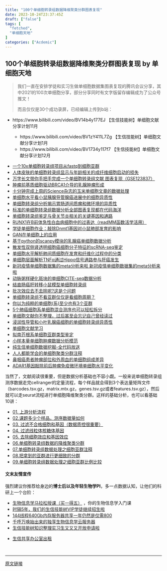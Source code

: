 ```yaml
---
title: "100个单细胞转录组数据降维聚类分群图表复现"
date: 2023-10-24T23:37:45Z
draft: ["false"]
tags: [
  "fetched",
  "单细胞天地"
]
categories: ["Acdemic"]
---
```

100个单细胞转录组数据降维聚类分群图表复现 by 单细胞天地
------
<div><blockquote data-tool="mdnice编辑器"><p>我们一直在安排学徒和实习生做单细胞数据集图表复现的腾讯会议分享，其中2021的100次单细胞分享，部分分享同时有文字版留存编辑成为了公众号推文！</p><p>而且仅仅是30个成功录屏，已经编辑上传到b站：</p></blockquote><ul data-tool="mdnice编辑器"><li><section>https://www.bilibili.com/video/BV14b4y177EJ 【生信技能树】单细胞文献分享计划11月</section></li><ul><li><section>https://www.bilibili.com/video/BV1zY411L7Zg 【生信技能树】单细胞文献分享计划1月</section></li><li><section>https://www.bilibili.com/video/BV1734y117f7 【生信技能树】单细胞文献分享计划12月</section></li></ul></ul><section data-tool="mdnice编辑器" data-website="https://www.mdnice.com" mstvisible="3"><ul data-tool="mdnice编辑器"><li><section><a href="http://mp.weixin.qq.com/s?__biz=MzAxMDkxODM1Ng==&amp;mid=2247510920&amp;idx=1&amp;sn=c4561d34e984406693c014cdfe236c0f&amp;chksm=9b4beb33ac3c622542d894344c323ff7cca52f69119d02fc7aa4636af0cbe7df4b6c63dd5ba9&amp;scene=21#wechat_redirect" msttexthash="111054749" msthash="128" data-linktype="2">一个10x单细胞转录组项目从fastq到细胞亚群</a></section></li><li><section><a href="http://mp.weixin.qq.com/s?__biz=MzAxMDkxODM1Ng==&amp;mid=2247510920&amp;idx=2&amp;sn=13d9e2924bac797ce10ca3c5529a41ae&amp;chksm=9b4beb33ac3c6225edf58915420ebba955b68a4cf5a53708979cb6f7a79397a484a78f22b91d&amp;scene=21#wechat_redirect" msttexthash="222015404" msthash="129" data-linktype="2">人体皮肤的单细胞转录组显示与年龄相关的成纤维细胞启动的损失</a></section></li><li><section><a href="http://mp.weixin.qq.com/s?__biz=MzAxMDkxODM1Ng==&amp;mid=2247510731&amp;idx=1&amp;sn=960a62e0c212abc6b0ea1677b4b2dd4a&amp;chksm=9b4bea70ac3c63662648860a50625b9afeaaacd878bee06528db08d89f4eaf85691c1fceb397&amp;scene=21#wechat_redirect" msttexthash="229786011" msthash="130" data-linktype="2">万字长文带你手把手完成一个单细胞转录组文献 图表复现（GSE123837）</a></section></li><li><section><a href="http://mp.weixin.qq.com/s?__biz=MzAxMDkxODM1Ng==&amp;mid=2247509908&amp;idx=2&amp;sn=101e821957741820ddd4d1c226114ce6&amp;chksm=9b4be72fac3c6e39c0a552e7d8467b895227398312fbff270720e7815023328e5af1d3afa367&amp;scene=21#wechat_redirect" msttexthash="117200980" msthash="131" data-linktype="2">肿瘤前基质细胞驱动BRCA1介导的乳腺肿瘤形成</a></section></li><li><section><a href="http://mp.weixin.qq.com/s?__biz=MzAxMDkxODM1Ng==&amp;mid=2247509501&amp;idx=1&amp;sn=5bf81f79bd66efe89afdbb06795fe0c2&amp;chksm=9b4be546ac3c6c509ffd8e4703d02bd80778f52d65ee03a0d6ea5732025ce8f300a9dce13534&amp;scene=21#wechat_redirect" msttexthash="186241744" msthash="132" data-linktype="2">十分钟完成上周的Science杂志的玉米单细胞文章的数据处理</a></section></li><li><section><a href="http://mp.weixin.qq.com/s?__biz=MzAxMDkxODM1Ng==&amp;mid=2247509432&amp;idx=1&amp;sn=1f8399ec391cc980517c3d98417dbde9&amp;chksm=9b4be503ac3c6c15653bd00b09cad9a8bb27071ca9709856059adc9ad993791806e59f5fc720&amp;scene=21#wechat_redirect" msttexthash="159320096" msthash="133" data-linktype="2">单细胞水平看小鼠胰腺导管腺癌进展中的细胞异质性</a></section></li><li><section><a href="http://mp.weixin.qq.com/s?__biz=MzAxMDkxODM1Ng==&amp;mid=2247509432&amp;idx=2&amp;sn=bad534337054cc948c51aea3a4e56b4e&amp;chksm=9b4be503ac3c6c15b249cf47d207b9f18ba71a9c8dee8f97b3f5805998b46135f94d9e1edebe&amp;scene=21#wechat_redirect" msttexthash="169053716" msthash="134" data-linktype="2">单细胞转录组分析揭示胃肠道间质瘤和微环境的异质性</a></section></li><li><section><a href="http://mp.weixin.qq.com/s?__biz=MzAxMDkxODM1Ng==&amp;mid=2247508943&amp;idx=1&amp;sn=237cea820a88359e044e1e26a84a3c8c&amp;chksm=9b4be374ac3c6a6211a01ea391de75c1d9ddd66d3d8cc1e6b85a338a394b5020fa46c44a3f60&amp;scene=21#wechat_redirect" msttexthash="170756859" msthash="135" data-linktype="2">标准的单细胞转录组数据分析全部图表复现都在代码海洋</a></section></li><li><section><a href="http://mp.weixin.qq.com/s?__biz=MzAxMDkxODM1Ng==&amp;mid=2247508943&amp;idx=2&amp;sn=21558c766bfd1987f0979312c5922465&amp;chksm=9b4be374ac3c6a629fa7293132eabb88ad0f95820930792a792a7dec49d130f84f31fbe5c95e&amp;scene=21#wechat_redirect" msttexthash="154778520" msthash="136" data-linktype="2">单细胞转录组鉴定与骨关节炎相关的关键基因和通路</a></section></li><li><section><a href="http://mp.weixin.qq.com/s?__biz=MzAxMDkxODM1Ng==&amp;mid=2247508902&amp;idx=1&amp;sn=8e7695f9da92fd558689f52e75a111e3&amp;chksm=9b4be31dac3c6a0b56e41d543cd45deb44d9460d5eb6b39ce8401e9e69367421b6a5d6f0cca4&amp;scene=21#wechat_redirect" msttexthash="251146857" msthash="137" data-linktype="2">RUNX1在B前体急性白血病细胞中的过表达（readMM函数活学活用）</a></section></li><li><section><a href="http://mp.weixin.qq.com/s?__biz=MzAxMDkxODM1Ng==&amp;mid=2247508719&amp;idx=1&amp;sn=abe955adcee1cf3429a8607c7edfd0b5&amp;chksm=9b4be254ac3c6b42536948d1d3dccbc306b4ace6972da47e10dc5ffab7c215db5fe649c16ed6&amp;scene=21#wechat_redirect" msttexthash="167301056" msthash="138" data-linktype="2">学徒单细胞作业：敲除Dnmt1基因对小鼠肺部发育的影响</a></section></li><li><section><a href="http://mp.weixin.qq.com/s?__biz=MzAxMDkxODM1Ng==&amp;mid=2247508460&amp;idx=1&amp;sn=ef468c159aa4bb5bfe4ed287170970c4&amp;chksm=9b4be157ac3c68418f479221afd16f30d0c170888553fd34b15175a09dc605bbad3bc8194df9&amp;scene=21#wechat_redirect" msttexthash="37828284" msthash="139" data-linktype="2">GAN在单细胞上的应用</a></section></li><li><section><a href="http://mp.weixin.qq.com/s?__biz=MzAxMDkxODM1Ng==&amp;mid=2247507137&amp;idx=1&amp;sn=5f49c1e97b78ef95108ea5949c9eb69f&amp;chksm=9b4b9c7aac3c156cb8e7c6cf914f263ef3862093a9ecf134537b5135107a5ff9a4cb8b188111&amp;scene=21#wechat_redirect" msttexthash="137244133" msthash="140" data-linktype="2">基于python的scanpy模块的乳腺癌单细胞数据分析</a></section></li><li><section><a href="http://mp.weixin.qq.com/s?__biz=MzAxMDkxODM1Ng==&amp;mid=2247505685&amp;idx=1&amp;sn=f21baf88b54cdf08ad7e525072009ee7&amp;chksm=9b4b97aeac3c1eb8012c8f0ca02019597a9e6110272f6f1a362c92d373d60dcee6c6da88536a&amp;scene=21#wechat_redirect" msttexthash="129479779" msthash="141" data-linktype="2">散发性双侧肾透明细胞癌细胞分子特征的scRNA-seq鉴定</a></section></li><li><section><a href="http://mp.weixin.qq.com/s?__biz=MzAxMDkxODM1Ng==&amp;mid=2247505685&amp;idx=2&amp;sn=c28e98bc94fc7bf99d93b3236bc7f362&amp;chksm=9b4b97aeac3c1eb89670a0c374772e9384a948bd2cc59839196f2460ac8956ce485160528fc7&amp;scene=21#wechat_redirect" msttexthash="178295936" msthash="142" data-linktype="2">单细胞水平解析肺间质细胞在发育和纤维化过程中的分类</a></section></li><li><section><a href="http://mp.weixin.qq.com/s?__biz=MzAxMDkxODM1Ng==&amp;mid=2247505598&amp;idx=1&amp;sn=0a15d3bd4cf2becaff9333783136ab03&amp;chksm=9b4b9605ac3c1f1352bef2a981aba78ed831234f57734e4c460e82a9f045b91651e0be2a052e&amp;scene=21#wechat_redirect" msttexthash="150187349" msthash="143" data-linktype="2">单细胞层面解析TNFα通过Hippo信号通路参与肝癌发生</a></section></li><li><section><a href="http://mp.weixin.qq.com/s?__biz=MzAxMDkxODM1Ng==&amp;mid=2247505507&amp;idx=1&amp;sn=c8a59515c9fed7b2226633c1ea16dd34&amp;chksm=9b4b96d8ac3c1fcee08abe9d0ea1f9571fa719ce05ff56158dc66daec2319f2249fffb3ba5c4&amp;scene=21#wechat_redirect" msttexthash="257694671" msthash="144" data-linktype="2">新冠疫情单细胞数据集的meta分析来啦 新冠疫情单细胞数据集的meta分析来啦</a></section></li><li><section><a href="http://mp.weixin.qq.com/s?__biz=MzAxMDkxODM1Ng==&amp;mid=2247505507&amp;idx=3&amp;sn=095c7761403444cb3167db7a5cf81c7e&amp;chksm=9b4b96d8ac3c1fceb15381b1c70b385771a218d601ace36f5d560de568af077f5a20b0e82ae1&amp;scene=21#wechat_redirect" msttexthash="90832703" msthash="145" data-linktype="2">动脉粥样硬化斑块的单细胞CITE-seq数据分析</a></section></li><li><section><a href="http://mp.weixin.qq.com/s?__biz=MzAxMDkxODM1Ng==&amp;mid=2247505429&amp;idx=1&amp;sn=a12c039e077573cdd5ed6040f0eebcf8&amp;chksm=9b4b96aeac3c1fb84dae03f73af2258ffa73d243c5cc408bb22b9307504d786a945de43dfb07&amp;scene=21#wechat_redirect" msttexthash="100752938" msthash="146" data-linktype="2">结直肠癌肝转移小鼠模型单细胞转录组</a></section></li><li><section><a href="http://mp.weixin.qq.com/s?__biz=MzAxMDkxODM1Ng==&amp;mid=2247505381&amp;idx=1&amp;sn=ab87b796ed7e6b1a93c4a66cc09798cf&amp;chksm=9b4b955eac3c1c4802bcad2e2ac79fbaa8c53496cc3f8798c21d75630f6fc84909e129aa8516&amp;scene=21#wechat_redirect" msttexthash="72210398" msthash="147" data-linktype="2">批次效应去不去除呢?这是个问题</a></section></li><li><section><a href="http://mp.weixin.qq.com/s?__biz=MzAxMDkxODM1Ng==&amp;mid=2247505381&amp;idx=2&amp;sn=0bdd4d26545dae31f98aa67fb391a366&amp;chksm=9b4b955eac3c1c4825e6e3d2c81c845cbcff2ef2f8e848a518c1632e1a5975b81f917a676b0e&amp;scene=21#wechat_redirect" msttexthash="119923778" msthash="148" data-linktype="2">单细胞转录组不看亚群仅仅是看细胞周期？</a></section></li><li><section><a href="http://mp.weixin.qq.com/s?__biz=MzAxMDkxODM1Ng==&amp;mid=2247505343&amp;idx=1&amp;sn=e7b70996aac008aab6020ed4e75fc5a3&amp;chksm=9b4b9504ac3c1c12c990a9073435197c459c3f07cc837565f56668fac728f8cb943689dbefee&amp;scene=21#wechat_redirect" msttexthash="94049748" msthash="149" data-linktype="2">你以为纯粹的单细胞(系)至少也有3个亚群</a></section></li><li><section><a href="http://mp.weixin.qq.com/s?__biz=MzAxMDkxODM1Ng==&amp;mid=2247505343&amp;idx=2&amp;sn=9848f32bff1eed05c3862f7cac742079&amp;chksm=9b4b9504ac3c1c12a305e899ea893357206e7ce1cb30cb8321839ba0db6014a25ac75cdf537a&amp;scene=21#wechat_redirect" msttexthash="120254758" msthash="150" data-linktype="2">5个肺癌细胞系单细胞混合测序也可以轻松拆分</a></section></li><li><section><a href="http://mp.weixin.qq.com/s?__biz=MzAxMDkxODM1Ng==&amp;mid=2247505109&amp;idx=1&amp;sn=9b2846561193f2c546d55fbfb0473f25&amp;chksm=9b4b946eac3c1d78ba8d32a0562d83226dcba20e75db4f9bb5b050a6f945fe6c3009819dc55f&amp;scene=21#wechat_redirect" msttexthash="165298068" msthash="151" data-linktype="2">单细胞文献你不整理，过后甚至会忘记自己曾经读过</a></section></li><li><section><a href="http://mp.weixin.qq.com/s?__biz=MzAxMDkxODM1Ng==&amp;mid=2247505014&amp;idx=2&amp;sn=3399db295f6d430c34bd630593584d5d&amp;chksm=9b4b94cdac3c1ddbbb41b126d53021889c3cb7f1eb3d1eec82e02bbc5fe03944c963d83d307f&amp;scene=21#wechat_redirect" msttexthash="154638081" msthash="152" data-linktype="2">浸润性导管和小叶乳腺癌细胞的单细胞转录组异质性</a></section></li><li><section><a href="http://mp.weixin.qq.com/s?__biz=MzAxMDkxODM1Ng==&amp;mid=2247504270&amp;idx=1&amp;sn=0024bbb7b1f3e59649541376ea1c6923&amp;chksm=9b4b9135ac3c1823b476b638568dbbe71be93428fa68ae7d04b6748d96aa84ae455833c3488c&amp;scene=21#wechat_redirect" msttexthash="23812581" msthash="153" data-linktype="2">单细胞文献学习</a></section></li><li><section><a href="http://mp.weixin.qq.com/s?__biz=MzAxMDkxODM1Ng==&amp;mid=2247503667&amp;idx=1&amp;sn=3954bd3ee593f2d52c33c6ca8d553bd0&amp;chksm=9b4b8f88ac3c069ed7c02cbea15b80ef5b8193057d737a1b19101ff5aeedd3103ba7dfad9e63&amp;scene=21#wechat_redirect" msttexthash="69660578" msthash="154" data-linktype="2">拟南芥根系单细胞亚群类型鉴定</a></section></li><li><section><a href="http://mp.weixin.qq.com/s?__biz=MzAxMDkxODM1Ng==&amp;mid=2247502601&amp;idx=1&amp;sn=aefb6e38558c33192c988a6a369b2a00&amp;chksm=9b4b8bb2ac3c02a4b849c55068ee188260d8ce51ada0802a63d9af1811c96f1ab46f2749bab6&amp;scene=21#wechat_redirect" msttexthash="77155559" msthash="155" data-linktype="2">小样本量单细胞肿瘤数据分析模范</a></section></li><li><section><a href="http://mp.weixin.qq.com/s?__biz=MzAxMDkxODM1Ng==&amp;mid=2247502453&amp;idx=1&amp;sn=ab9e0b31042099ec52efcaa90bca3b9c&amp;chksm=9b4b8aceac3c03d8ba5f5e436edbf139c4af7ffd7128dee473e7a959faf61c6ad9cd58688a50&amp;scene=21#wechat_redirect" msttexthash="75774530" msthash="156" data-linktype="2">纯生信单细胞数据挖掘-全代码放送</a></section></li><li><section><a href="http://mp.weixin.qq.com/s?__biz=MzAxMDkxODM1Ng==&amp;mid=2247497956&amp;idx=1&amp;sn=5d4deb7cf7b7848b3e2273cbd663bb6a&amp;chksm=9b4bb85fac3c3149d72f3e722615fda764df268d0f6aabfa077cb25dbf91420e6840e84a494f&amp;scene=21#wechat_redirect" msttexthash="87956973" msthash="157" data-linktype="2">人人都能学会的单细胞聚类分群注释</a></section></li><li><section><a href="http://mp.weixin.qq.com/s?__biz=MzAxMDkxODM1Ng==&amp;mid=2247501323&amp;idx=1&amp;sn=a97a59a55527983b242ae97260442bd0&amp;chksm=9b4b86b0ac3c0fa655a0182d12c469d6e64934d922e254b1ddeda166aa9861962d1f8d42f506&amp;scene=21#wechat_redirect" msttexthash="129394616" msthash="158" data-linktype="2">鼻咽癌患者肿瘤部位和外周血的单细胞组成差异</a></section></li><li><section><a href="http://mp.weixin.qq.com/s?__biz=MzAxMDkxODM1Ng==&amp;mid=2247501323&amp;idx=2&amp;sn=38ba7c1a44f7f17429a268a05bf0b056&amp;chksm=9b4b86b0ac3c0fa66845aae15a1dd801e311d2aa23582e026267d3480b7478b8e8ed60da7007&amp;scene=21#wechat_redirect" msttexthash="146052751" msthash="159" data-linktype="2">ADAR1基因敲除前后肿瘤免疫微环境单细胞水平变化</a></section></li></ul></section><p data-tool="mdnice编辑器">当然了，文献阅读很重要，但是数据分析基础也不容小觑。一般来说单细胞转录组测序数据走完cellranger的定量流程，每个样品就会得到3个表达量矩阵文件（barcodes.tsv.gz，matrix.mtx.gz，genes.tsv.gz或者features.tsv.gz），然后就可以走seurat流程进行单细胞降维聚类分群。这样的基础分析，也可以看基础10讲：</p><ul data-tool="mdnice编辑器"><li><section><a href="https://mp.weixin.qq.com/s?__biz=MzI1Njk4ODE0MQ==&amp;mid=2247486076&amp;idx=1&amp;sn=52bb851d7dc23461233a2cf458736151&amp;scene=21#wechat_redirect" data-linktype="2">01. 上游分析流程</a></section></li><li><section><a href="https://mp.weixin.qq.com/s?__biz=MzI1Njk4ODE0MQ==&amp;mid=2247486082&amp;idx=1&amp;sn=03cadceffb2c14ba95d97fe5caf38d94&amp;scene=21#wechat_redirect" data-linktype="2">02.课题多少个样品，测序数据量如何</a></section></li><li><section><a href="https://mp.weixin.qq.com/s?__biz=MzI1Njk4ODE0MQ==&amp;mid=2247486088&amp;idx=1&amp;sn=3a115338ee4937d20caab78627237553&amp;scene=21#wechat_redirect" data-linktype="2">03. 过滤不合格细胞和基因（数据质控很重要）</a></section></li><li><section><a href="https://mp.weixin.qq.com/s?__biz=MzI1Njk4ODE0MQ==&amp;mid=2247486096&amp;idx=1&amp;sn=1a99c4c5800b7e0287db3e8ef369fab8&amp;scene=21#wechat_redirect" data-linktype="2">04. 过滤线粒体核糖体基因</a></section></li><li><section><a href="https://mp.weixin.qq.com/s?__biz=MzI1Njk4ODE0MQ==&amp;mid=2247486098&amp;idx=1&amp;sn=bf9a71df848d74fe665ce7d5e283d5ff&amp;scene=21#wechat_redirect" data-linktype="2">05. 去除细胞效应和基因效应</a></section></li><li><section><a href="https://mp.weixin.qq.com/s?__biz=MzI1Njk4ODE0MQ==&amp;mid=2247486260&amp;idx=1&amp;sn=c6abf658de73594d1d77d8e1ffa7d153&amp;scene=21#wechat_redirect" data-linktype="2">06.单细胞转录组数据的降维聚类分群</a></section></li><li><section><a href="https://mp.weixin.qq.com/s?__biz=MzI1Njk4ODE0MQ==&amp;mid=2247486271&amp;idx=1&amp;sn=638b434b6deee63206af1c0eeda175ab&amp;scene=21#wechat_redirect" data-linktype="2">07.单细胞转录组数据处理之细胞亚群注释</a></section></li><li><section><a href="https://mp.weixin.qq.com/s?__biz=MzI1Njk4ODE0MQ==&amp;mid=2247486278&amp;idx=1&amp;sn=91250ef733833ff00371818b215dc124&amp;scene=21#wechat_redirect" data-linktype="2">08.把拿到的亚群进行更细致的分群</a></section></li><li><section><a href="https://mp.weixin.qq.com/s?__biz=MzI1Njk4ODE0MQ==&amp;mid=2247486287&amp;idx=1&amp;sn=49627c638ff9c04418282c53518aa7c7&amp;scene=21#wechat_redirect" data-linktype="2">09.单细胞转录组数据处理之细胞亚群比例比较</a></section></li></ul><h4 data-tool="mdnice编辑器">文末友情宣传</h4><p data-tool="mdnice编辑器">强烈建议你推荐给身边的<strong>博士后以及年轻生物学PI</strong>，多一点数据认知，让他们的科研上一个台阶：</p><ul data-tool="mdnice编辑器"><li><section><a target="_blank" href="http://mp.weixin.qq.com/s?__biz=MzAxMDkxODM1Ng==&amp;mid=2247524930&amp;idx=5&amp;sn=19d5eb52cbba6389c6238cd7943d96c7&amp;chksm=9b4b22f9ac3cabefa5c0436a6e723c3ad447fd67bdd2f9d500043220c5e97e6934b6015977e3&amp;scene=21#wechat_redirect" textvalue="生物信息学马拉松授课（买一得‍五）" linktype="text" imgurl="" imgdata="null" data-itemshowtype="0" tab="innerlink" data-linktype="2" hasload="1">生物信息学马拉松授课（买一得五）</a> ，你的生物信息学入门课</section></li><li><section><a target="_blank" href="http://mp.weixin.qq.com/s?__biz=MzAxMDkxODM1Ng==&amp;mid=2247524148&amp;idx=1&amp;sn=7806da6feb41a36493c519c1cfc1d3ac&amp;chksm=9b4bdf8fac3c569960369602f1ef26639cb366b250f233b2297d1f059471c0458335bfc0b829&amp;scene=21#wechat_redirect" textvalue="时隔5年，我们的生信技能树VIP学徒继续招生啦" linktype="text" imgurl="" imgdata="null" data-itemshowtype="0" tab="innerlink" data-linktype="2" hasload="1">时隔5年，我们的生信技能树VIP学徒继续招生啦</a><br></section></li><li><section><a target="_blank" href="http://mp.weixin.qq.com/s?__biz=MzAxMDkxODM1Ng==&amp;mid=2247522831&amp;idx=2&amp;sn=1744efdf428465425a145ff3a982198b&amp;chksm=9b4bdab4ac3c53a28fbecbbff4f254f470b54a7a20468bb753b295b930315e1ec45bcbabc10b&amp;scene=21#wechat_redirect" textvalue="144线程640Gb内存服务器共享一年‍仍然是仅需800" linktype="text" imgurl="" imgdata="null" data-itemshowtype="0" tab="innerlink" data-linktype="2" hasload="1">144线程640Gb内存服务器共享一年仍然是仅需800</a></section></li><li><section><a target="_blank" href="http://mp.weixin.qq.com/s?__biz=MzAxMDkxODM1Ng==&amp;mid=2247519765&amp;idx=1&amp;sn=ce5a8c8182f854c88043059f8c2cb9ff&amp;chksm=9b4bceaeac3c47b88c19941d43dbb1401f3a92206481a0afc41159927868199643f795d62a7e&amp;scene=21#wechat_redirect" textvalue="千呼万唤始出来的独享生物信息学云服务器" linktype="text" imgurl="" imgdata="null" data-itemshowtype="0" tab="innerlink" data-linktype="2" hasload="1">千呼万唤始出来的独享生物信息学云服务器</a></section></li><li><section><a target="_blank" href="http://mp.weixin.qq.com/s?__biz=MzAxMDkxODM1Ng==&amp;mid=2247519765&amp;idx=1&amp;sn=ce5a8c8182f854c88043059f8c2cb9ff&amp;chksm=9b4bceaeac3c47b88c19941d43dbb1401f3a92206481a0afc41159927868199643f795d62a7e&amp;scene=21#wechat_redirect" textvalue="千呼万唤始出来的独享生物信息学云服务器" linktype="text" imgurl="" imgdata="null" data-itemshowtype="0" tab="innerlink" data-linktype="2" hasload="1"></a><a target="_blank" href="http://mp.weixin.qq.com/s?__biz=MzAxMDkxODM1Ng==&amp;mid=2247524275&amp;idx=1&amp;sn=fa592ee29f636f34387491d0fceadd8e&amp;chksm=9b4bdf08ac3c561e0881974b3817beb0a0e514dc1a8df4c34c2b6653da6fa78e09acb03c70c2&amp;scene=21#wechat_redirect" textvalue="生信技能树知识整理实习生又又又开放申请啦" linktype="text" imgurl="" imgdata="null" data-itemshowtype="0" tab="innerlink" data-linktype="2" hasload="1">生信技能树知识整理实习生又又又开放申请啦</a></section></li><li><p><a target="_blank" href="http://mp.weixin.qq.com/s?__biz=MzAxMDkxODM1Ng==&amp;mid=2247524432&amp;idx=1&amp;sn=5b33b0c6807a9e6939c332c58fabff89&amp;chksm=9b4b20ebac3ca9fdb3d8bfaf2bef5552f64eb70e7fae557cc7197fb1a23b3e8bc31b585bf829&amp;scene=21#wechat_redirect" textvalue="生信共享办公室出租" linktype="text" imgurl="" imgdata="null" data-itemshowtype="0" tab="innerlink" data-linktype="2" hasload="1">生信共享办公室出租</a></p></li></ul><p><br></p><p><mp-style-type data-value="3"></mp-style-type></p></div>  
<hr>
<a href="https://mp.weixin.qq.com/s/2sq3E6D1aU4lK0ww8JUnSQ",target="_blank" rel="noopener noreferrer">原文链接</a>
